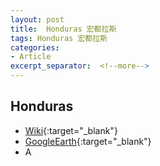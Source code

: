 ```yaml
---
layout: post
title:  Honduras 宏都拉斯
tags: Honduras 宏都拉斯 
categories:
- Article
excerpt_separator:  <!--more-->
---
```

## Honduras 
- [Wiki](https://zh.wikipedia.org/w/index.php?search=Honduras "Wiki"){:target="_blank"} 
- [GoogleEarth](https://earth.google.com/web/search/Honduras "GoogleEarth"){:target="_blank"} 
- A 

